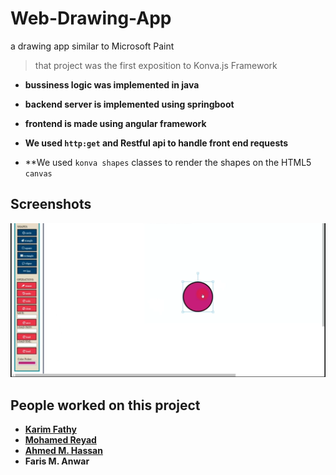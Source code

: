# Web-Drawing-App
a drawing app similar to Microsoft Paint

>that project was the first exposition to Konva.js Framework

- **bussiness logic was implemented in java**

- **backend server is implemented using springboot**

- **frontend is made using angular framework**

- **We used `http:get` and Restful api to handle front end requests**

- **We used `konva shapes` classes to render the shapes on the HTML5 `canvas`

## Screenshots

![frontend user interface](/screenshot.png)

## People worked on this project

- **[Karim Fathy](https://github.com/karimfathy054)**
- **[Mohamed Reyad](https://github.com/moriyad12)**
- **[Ahmed M. Hassan](https://github.com/ahmedMhassan10)**
- **Faris M. Anwar**
